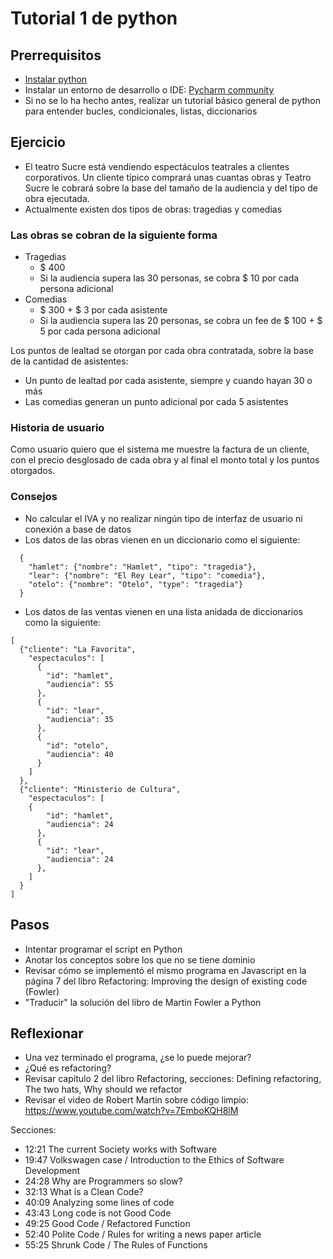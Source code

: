 # Tutorial 1 de python
## Prerrequisitos
- [Instalar python](https://www.python.org/downloads/)
- Instalar un entorno de desarrollo o IDE: [Pycharm community](www.jetbrains.com/pycharm/download)
- Si no se lo ha hecho antes, realizar un tutorial básico general de python para entender bucles, condicionales, listas, diccionarios

## Ejercicio
- El teatro Sucre está vendiendo espectáculos teatrales a clientes corporativos. Un cliente típico comprará unas cuantas obras y Teatro Sucre le cobrará sobre la base del tamaño de la audiencia y del tipo de obra ejecutada.  
- Actualmente existen dos tipos de obras: tragedias y comedias

### Las obras se cobran de la siguiente forma
  - Tragedias
    - $ 400
    - Si la audiencia supera las 30 personas, se cobra $ 10 por cada persona adicional
  - Comedias
    - $ 300 + $ 3 por cada asistente 
    - Si la audiencia supera las 20 personas, se cobra un fee de $ 100 + $ 5 por cada persona adicional

Los puntos de lealtad se otorgan por cada obra contratada, sobre la base de la cantidad de asistentes:
- Un punto de lealtad por cada asistente, siempre y cuando hayan 30 o más
- Las comedias generan un punto adicional por cada 5 asistentes

### Historia de usuario
Como usuario quiero que el sistema me muestre la factura de un cliente, con el precio desglosado de cada obra y al final el monto total y los puntos otorgados. 

### Consejos
- No calcular el IVA y no realizar ningún tipo de interfaz de usuario ni conexión a base de datos
- Los datos de las obras vienen en un diccionario como el siguiente:
```
  {
    "hamlet": {"nombre": "Hamlet", "tipo": "tragedia"},
    "lear": {"nombre": "El Rey Lear", "tipo": "comedia"},
    "otelo": {"nombre": "Otelo", "type": "tragedia"}
  }
```
- Los datos de las ventas vienen en una lista anidada de diccionarios como la siguiente:
```
[
  {"cliente": "La Favorita",
    "espectaculos": [
      {
        "id": "hamlet",
        "audiencia": 55
      },
      {
        "id": "lear",
        "audiencia": 35
      },
      {
        "id": "otelo",
        "audiencia": 40
      }
    ]
  },
  {"cliente": "Ministerio de Cultura",
    "espectaculos": [
    {
        "id": "hamlet",
        "audiencia": 24
      },
      {
        "id": "lear",
        "audiencia": 24
      },
    ]
  }
]
```
## Pasos
- Intentar programar el script en Python
- Anotar los conceptos sobre los que no se tiene dominio
- Revisar cómo se implementó el mismo programa en Javascript en la página 7 del libro Refactoring: Improving the design of existing code (Fowler)
- "Traducir" la solución del libro de Martin Fowler a Python
## Reflexionar
- Una vez terminado el programa, ¿se lo puede mejorar?
- ¿Qué es refactoring?
- Revisar capítulo 2 del libro Refactoring, secciones: Defining refactoring, The two hats, Why should we refactor
- Revisar el video de Robert Martin sobre código limpio:
https://www.youtube.com/watch?v=7EmboKQH8lM

Secciones:

- 12:21     The current Society works with Software
- 19:47     Volkswagen case / Introduction to the Ethics of Software Development
- 24:28     Why are Programmers so slow?
- 32:13     What is a Clean Code?
- 40:09     Analyzing some lines of code
- 43:43     Long code is not Good Code
- 49:25     Good Code / Refactored Function
- 52:40     Polite Code / Rules for writing a news paper article
- 55:25     Shrunk Code / The Rules of Functions
